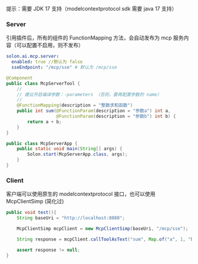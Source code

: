提示：需要 JDK 17 支持（modelcontextprotocol sdk 需要 java 17 支持）

### Server

引用插件后，所有的组件的 FunctionMapping 方法，会自动发布为 mcp 服务内容（可以配置不启用，则不发布）

```yaml
solon.ai.mcp.server:
  enabled: true //默认为 false
  sseEndpoint: "/mcp/sse" # 默认为 /mcp/sse

```

```java
@Component
public class McpServerTool {
    //
    // 建议开启编译参数：-parameters （否则，要再配置参数的 name）
    //
    @FunctionMapping(description = "整数求和函数")
    public int sum(@FunctionParam(description = "参数a") int a,
                   @FunctionParam(description = "参数b") int b) {
        return a + b;
    }
}

public class McpServerApp {
    public static void main(String[] args) {
        Solon.start(McpServerApp.class, args);
    }
}
```

### Client

客户端可以使用原生的 modelcontextprotocol 接口，也可以使用 McpClientSimp (简化过)

```java
public void test(){
    String baseUri = "http://localhost:8080";

    McpClientSimp mcpClient = new McpClientSimp(baseUri, "/mcp/sse");

    String response = mcpClient.callToolAsText("sum", Map.of("a", 1, "b", 2));

    assert response != null;
}
```